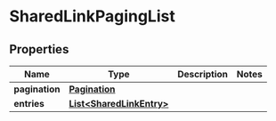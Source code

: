 

# SharedLinkPagingList

## Properties

Name | Type | Description | Notes
------------ | ------------- | ------------- | -------------
**pagination** | [**Pagination**](Pagination.md) |  | 
**entries** | [**List&lt;SharedLinkEntry&gt;**](SharedLinkEntry.md) |  | 



